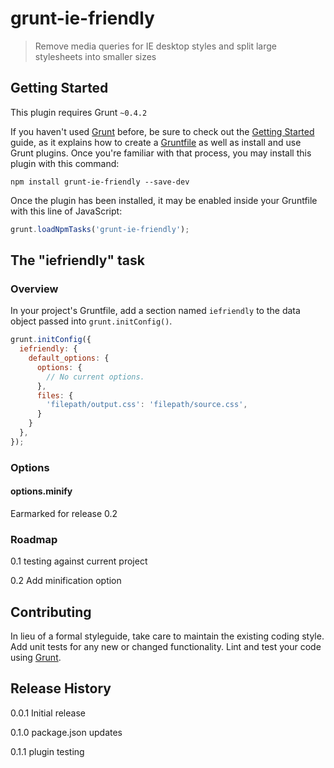 # grunt-ie-friendly

> Remove media queries for IE desktop styles and split large stylesheets into smaller sizes

## Getting Started
This plugin requires Grunt `~0.4.2`

If you haven't used [Grunt](http://gruntjs.com/) before, be sure to check out the [Getting Started](http://gruntjs.com/getting-started) guide, as it explains how to create a [Gruntfile](http://gruntjs.com/sample-gruntfile) as well as install and use Grunt plugins. Once you're familiar with that process, you may install this plugin with this command:

```shell
npm install grunt-ie-friendly --save-dev
```

Once the plugin has been installed, it may be enabled inside your Gruntfile with this line of JavaScript:

```js
grunt.loadNpmTasks('grunt-ie-friendly');
```

## The "iefriendly" task

### Overview
In your project's Gruntfile, add a section named `iefriendly` to the data object passed into `grunt.initConfig()`.

```js
grunt.initConfig({
  iefriendly: {
    default_options: {
      options: {
        // No current options.
      },
      files: {
        'filepath/output.css': 'filepath/source.css',
      }
    }
  },
});
```

### Options

#### options.minify

Earmarked for release 0.2


### Roadmap

0.1 testing against current project

0.2 Add minification option


## Contributing
In lieu of a formal styleguide, take care to maintain the existing coding style. Add unit tests for any new or changed functionality. Lint and test your code using [Grunt](http://gruntjs.com/).

## Release History
0.0.1 Initial release

0.1.0 package.json updates

0.1.1 plugin testing
